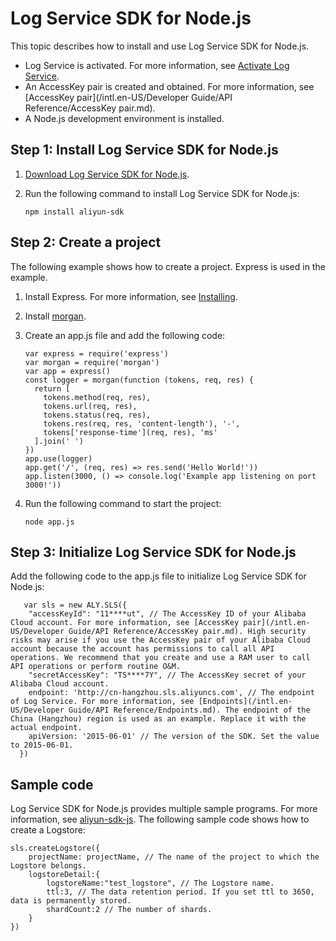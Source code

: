 # Log Service SDK for Node.js

This topic describes how to install and use Log Service SDK for Node.js.

-   Log Service is activated. For more information, see [Activate Log Service](https://www.aliyun.com/product/sls?spm=5176.7933691.J_8058803260.20.3eeb2a665LA0eU).
-   An AccessKey pair is created and obtained. For more information, see [AccessKey pair](/intl.en-US/Developer Guide/API Reference/AccessKey pair.md).
-   A Node.js development environment is installed.

## Step 1: Install Log Service SDK for Node.js

1.  [Download Log Service SDK for Node.js](https://github.com/aliyun-UED/aliyun-sdk-js).

2.  Run the following command to install Log Service SDK for Node.js:

    ```
    npm install aliyun-sdk
    ```


## Step 2: Create a project

The following example shows how to create a project. Express is used in the example.

1.  Install Express. For more information, see [Installing](http://expressjs.com/en/starter/installing.html).

2.  Install [morgan](https://www.npmjs.com/package/morgan).

3.  Create an app.js file and add the following code:

    ```
    var express = require('express')
    var morgan = require('morgan')
    var app = express()
    const logger = morgan(function (tokens, req, res) {
      return [
        tokens.method(req, res),
        tokens.url(req, res),
        tokens.status(req, res),
        tokens.res(req, res, 'content-length'), '-',
        tokens['response-time'](req, res), 'ms'
      ].join(' ')
    })
    app.use(logger)
    app.get('/', (req, res) => res.send('Hello World!'))
    app.listen(3000, () => console.log('Example app listening on port 3000!'))
    ```

4.  Run the following command to start the project:

    ```
    node app.js
    ```


## Step 3: Initialize Log Service SDK for Node.js

Add the following code to the app.js file to initialize Log Service SDK for Node.js:

```
   var sls = new ALY.SLS({
    "accessKeyId": "11****ut", // The AccessKey ID of your Alibaba Cloud account. For more information, see [AccessKey pair](/intl.en-US/Developer Guide/API Reference/AccessKey pair.md). High security risks may arise if you use the AccessKey pair of your Alibaba Cloud account because the account has permissions to call all API operations. We recommend that you create and use a RAM user to call API operations or perform routine O&M. 
    "secretAccessKey": "TS****7Y", // The AccessKey secret of your Alibaba Cloud account. 
    endpoint: 'http://cn-hangzhou.sls.aliyuncs.com', // The endpoint of Log Service. For more information, see [Endpoints](/intl.en-US/Developer Guide/API Reference/Endpoints.md). The endpoint of the China (Hangzhou) region is used as an example. Replace it with the actual endpoint.
    apiVersion: '2015-06-01' // The version of the SDK. Set the value to 2015-06-01.
  })
```

## Sample code

Log Service SDK for Node.js provides multiple sample programs. For more information, see [aliyun-sdk-js](https://github.com/aliyun-UED/aliyun-sdk-js/tree/master/samples/sls). The following sample code shows how to create a Logstore:

```
sls.createLogstore({
    projectName: projectName, // The name of the project to which the Logstore belongs.
    logstoreDetail:{
        logstoreName:"test_logstore", // The Logstore name.
        ttl:3, // The data retention period. If you set ttl to 3650, data is permanently stored.
        shardCount:2 // The number of shards.
    }
})
```

